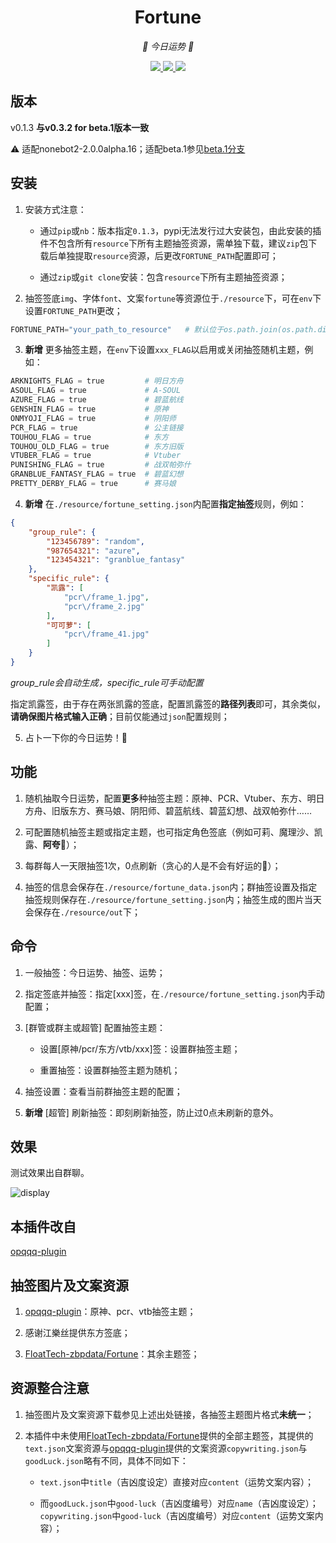 <div align="center">

# Fortune

<!-- prettier-ignore-start -->
<!-- markdownlint-disable-next-line MD036 -->
_🙏 今日运势 🙏_
<!-- prettier-ignore-end -->

</div>
<p align="center">
  
  <a href="https://github.com/KafCoppelia/nonebot_plugin_fortune/blob/main/LICENSEE">
    <img src="https://img.shields.io/badge/license-MIT-informational">
  </a>
  
  <a href="https://github.com/nonebot/nonebot2">
    <img src="https://img.shields.io/badge/nonebot2-2.0.0alpha.16-green">
  </a>
  
  <a href="">
    <img src="https://img.shields.io/badge/release-v0.1.3-orange">
  </a>
  
</p>

</p>

## 版本

v0.1.3 **与v0.3.2 for beta.1版本一致**

⚠ 适配nonebot2-2.0.0alpha.16；适配beta.1参见[beta.1分支](https://github.com/KafCoppelia/nonebot_plugin_fortune/tree/beta.1)

## 安装

1. 安装方式注意：

    - 通过`pip`或`nb`：版本指定`0.1.3`，pypi无法发行过大安装包，由此安装的插件不包含所有`resource`下所有主题抽签资源，需单独下载，建议`zip`包下载后单独提取`resource`资源，后更改`FORTUNE_PATH`配置即可；
    
    - 通过`zip`或`git clone`安装：包含`resource`下所有主题抽签资源；

2. 抽签签底`img`、字体`font`、文案`fortune`等资源位于`./resource`下，可在`env`下设置`FORTUNE_PATH`更改；

```python
FORTUNE_PATH="your_path_to_resource"   # 默认位于os.path.join(os.path.dirname(__file__), "resource")，具体查看data_source.py
```

3. **新增** 更多抽签主题，在`env`下设置`xxx_FLAG`以启用或关闭抽签随机主题，例如：

```python
ARKNIGHTS_FLAG = true         # 明日方舟
ASOUL_FLAG = true             # A-SOUL
AZURE_FLAG = true             # 碧蓝航线
GENSHIN_FLAG = true           # 原神
ONMYOJI_FLAG = true           # 阴阳师
PCR_FLAG = true               # 公主链接
TOUHOU_FLAG = true            # 东方
TOUHOU_OLD_FLAG = true        # 东方旧版
VTUBER_FLAG = true            # Vtuber
PUNISHING_FLAG = true         # 战双帕弥什
GRANBLUE_FANTASY_FLAG = true  # 碧蓝幻想
PRETTY_DERBY_FLAG = true      # 赛马娘
```

4. **新增** 在`./resource/fortune_setting.json`内配置**指定抽签**规则，例如：

```json
{
    "group_rule": {
        "123456789": "random",
        "987654321": "azure",
        "123454321": "granblue_fantasy"
    },
    "specific_rule": {
        "凯露": [
            "pcr\/frame_1.jpg",
            "pcr\/frame_2.jpg"
        ],
        "可可萝": [
            "pcr\/frame_41.jpg"
        ]
    }
}
```

*group_rule会自动生成，specific_rule可手动配置*

指定凯露签，由于存在两张凯露的签底，配置凯露签的**路径列表**即可，其余类似，**请确保图片格式输入正确**；目前仅能通过`json`配置规则；

5. 占卜一下你的今日运势！🎉

## 功能

1. 随机抽取今日运势，配置**更多**种抽签主题：原神、PCR、Vtuber、东方、明日方舟、旧版东方、赛马娘、阴阳师、碧蓝航线、碧蓝幻想、战双帕弥什……

2. 可配置随机抽签主题或指定主题，也可指定角色签底（例如可莉、魔理沙、凯露、**阿夸**🥰）；

3. 每群每人一天限抽签1次，0点刷新（贪心的人是不会有好运的🤗）；

4. 抽签的信息会保存在`./resource/fortune_data.json`内；群抽签设置及指定抽签规则保存在`./resource/fortune_setting.json`内；抽签生成的图片当天会保存在`./resource/out`下；

## 命令

1. 一般抽签：今日运势、抽签、运势；

2. 指定签底并抽签：指定[xxx]签，在`./resource/fortune_setting.json`内手动配置；

3. [群管或群主或超管] 配置抽签主题：

    - 设置[原神/pcr/东方/vtb/xxx]签：设置群抽签主题；

    - 重置抽签：设置群抽签主题为随机；

4. 抽签设置：查看当前群抽签主题的配置；

5. **新增** [超管] 刷新抽签：即刻刷新抽签，防止过0点未刷新的意外。

## 效果

测试效果出自群聊。

![display](./display.jpg)

## 本插件改自

[opqqq-plugin](https://github.com/opq-osc/opqqq-plugin)

## 抽签图片及文案资源

1. [opqqq-plugin](https://github.com/opq-osc/opqqq-plugin)：原神、pcr、vtb抽签主题；

2. 感谢江樂丝提供东方签底；

3. [FloatTech-zbpdata/Fortune](https://github.com/FloatTech/zbpdata)：其余主题签；

## 资源整合注意

1. 抽签图片及文案资源下载参见上述出处链接，各抽签主题图片格式**未统一**；

2. 本插件中未使用[FloatTech-zbpdata/Fortune](https://github.com/FloatTech/zbpdata)提供的全部主题签，其提供的`text.json`文案资源与[opqqq-plugin](https://github.com/opq-osc/opqqq-plugin)提供的文案资源`copywriting.json`与`goodLuck.json`略有不同，具体不同如下：

	- `text.json`中`title`（吉凶度设定）直接对应`content`（运势文案内容）；

	- 而`goodLuck.json`中`good-luck`（吉凶度编号）对应`name`（吉凶度设定）；`copywriting.json`中`good-luck`（吉凶度编号）对应`content`（运势文案内容）；
